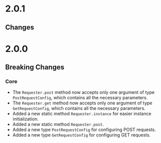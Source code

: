 # 2.0.1
## Changes


# 2.0.0
## Breaking Changes
### Core
- The `Requester.post` method now accepts only one argument of type `PostRequestConfig`, which contains all the necessary parameters.
- The `Requester.get` method now accepts only one argument of type `GetRequestConfig`, which contains all the necessary parameters.
- Added a new static method `Requester.instance` for easier instance initialization.
- Added a new static method `Requester.post`.
- Added a new type `PostRequestConfig` for configuring POST requests.
- Added a new type `GetRequestConfig` for configuring GET requests.
